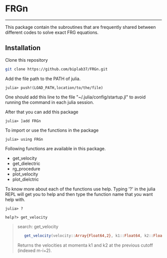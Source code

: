 # FRGn
---

This package contain the subroutines that are frequently shared between different codes to solve exact FRG equations.

## Installation

Clone this repository
```bash
git clone https://github.com/biplab37/FRGn.git
```

Add the file path to the PATH of julia.
```julia-repl
julia> push!(LOAD_PATH,location/to/the/file)
```
One should add this line to the file "~/.julia/config/startup.jl" to avoid running the command in each julia session.

After that you can add this package
```julia-repl
julia> ]add FRGn
```
To import or use the functions in the package
```julia-repl
julia> using FRGn
```

Following functions are available in this package.

 - get_velocity
 - get_dielectric
 - rg_procedure
 - plot_velocity
 - plot_dielctric

To know more about each of the functions use help.
Typing '?' in the julia REPL will get you to help and then type the function name that you want help with.

```julia-repl
julia> ?
```

```julia-repl
help?> get_velocity
```
> search: get_velocity
> ```julia
>    get_velocity(velocity::Array{Float64,2}, k1::Float64, k2::Float64, m::Int64, n::Int64, i::Int64)
> ```
> Returns the velocities at momenta k1 and k2 at the previous cutoff (indexed m-i+2).
